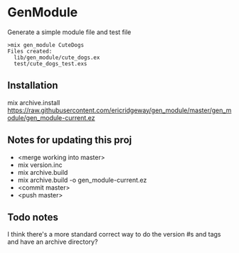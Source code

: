 # GenModule

Generate a simple module file and test file
```
>mix gen_module CuteDogs
Files created:
  lib/gen_module/cute_dogs.ex
  test/cute_dogs_test.exs
```

## Installation
mix archive.install https://raw.githubusercontent.com/ericridgeway/gen_module/master/gen_module/gen_module-current.ez

## Notes for updating this proj
- \<merge working into master\>
- mix version.inc
- mix archive.build
- mix archive.build -o gen_module-current.ez
- \<commit master\>
- \<push master\>

## Todo notes
I think there's a more standard correct way to do the version #s and tags and have an archive directory?
